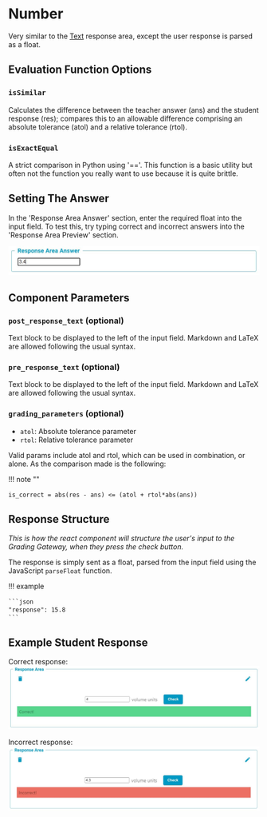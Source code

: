 # Number

Very similar to the [Text](Text.md) response area, except the user response is parsed as a float.

## Evaluation Function Options

### `isSimilar`
Calculates the difference between the teacher answer (ans) and the student response (res); compares this to an allowable difference comprising an absolute tolerance (atol) and a relative tolerance (rtol). 

### `isExactEqual`
A strict comparison in Python using '=='. This function is a basic utility but often not the function you really want to use because it is quite brittle.

## Setting The Answer

In the 'Response Area Answer' section, enter the required float into the input field. To test this, try typing correct and incorrect answers into the 'Response Area Preview' section.

![Screenshot](screenshots/NumberResponseAreaAnswer.JPG)



## Component Parameters 
### `post_response_text` (optional)
Text block to be displayed to the left of the input field. Markdown and LaTeX are allowed following the usual syntax.

### `pre_response_text` (optional)
Text block to be displayed to the left of the input field. Markdown and LaTeX are allowed following the usual syntax.

### `grading_parameters` (optional)
- `atol`: Absolute tolerance parameter
- `rtol`: Relative tolerance parameter

Valid params include atol and rtol, which can be used in combination, or alone. As the comparison made is the following:

!!! note ""

    is_correct = abs(res - ans) <= (atol + rtol*abs(ans))



## Response Structure
*This is how the react component will structure the user's input to the Grading Gateway, when they press the check button.* 

The response is simply sent as a float, parsed from the input field using the JavaScript `parseFloat` function.

!!! example 

    ```json 
    "response": 15.8
    ```

## Example Student Response

Correct response:
![Screenshot](screenshots/NumberCorrect.JPG)

Incorrect response:
![Screenshot](screenshots/NumberIncorrect.JPG)